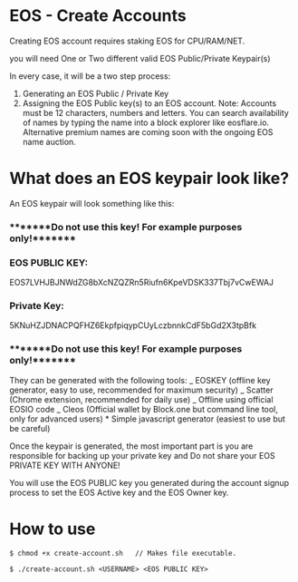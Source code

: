 # EOS - Create Accounts

Creating EOS account requires staking EOS for CPU/RAM/NET.

you will need One or Two different valid EOS Public/Private Keypair(s)

In every case, it will be a two step process:

1. Generating an EOS Public / Private Key
2. Assigning the EOS Public key(s) to an EOS account.
   Note: Accounts must be 12 characters, numbers and letters. You can search availability of names by typing the name into a block explorer like eosflare.io. Alternative premium names are coming soon with the ongoing EOS name auction.

# What does an EOS keypair look like?

An EOS keypair will look something like this:

### **\*\***\*\*\***\*\***Do not use this key! For example purposes only!**\*\***\*\*\***\*\***

### EOS PUBLIC KEY:

EOS7LVHJBJNWdZG8bXcNZQZRn5Riufn6KpeVDSK337Tbj7vCwEWAJ

### Private Key:

5KNuHZJDNACPQFHZ6EkpfpiqypCUyLczbnnkCdF5bGd2X3tpBfk

### **\*\***\*\*\***\*\***Do not use this key! For example purposes only!**\*\***\*\*\***\*\***

They can be generated with the following tools: _ EOSKEY (offline key generator, easy to use, recommended for maximum security) _ Scatter (Chrome extension, recommended for daily use) _ Offline using official EOSIO code _ Cleos (Official wallet by Block.one but command line tool, only for advanced users) \* Simple javascript generator (easiest to use but be careful)

Once the keypair is generated, the most important part is you are responsible for backing up your private key and Do not share your EOS PRIVATE KEY WITH ANYONE!

You will use the EOS PUBLIC key you generated during the account signup process to set the EOS Active key and the EOS Owner key.

# How to use

```
$ chmod +x create-account.sh   // Makes file executable.

$ ./create-account.sh <USERNAME> <EOS PUBLIC KEY>
```
